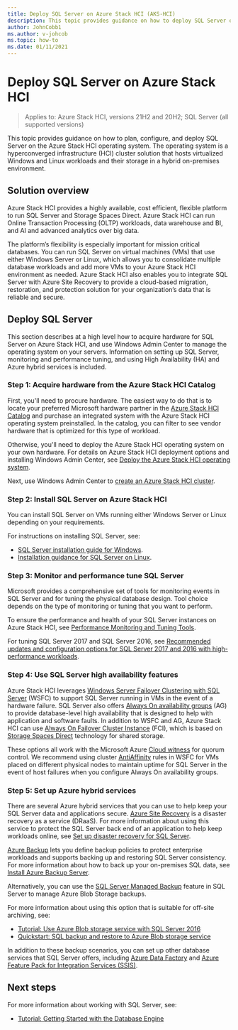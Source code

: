 ```yaml
---
title: Deploy SQL Server on Azure Stack HCI (AKS-HCI)
description: This topic provides guidance on how to deploy SQL Server on Azure Stack HCI.
author: JohnCobb1
ms.author: v-johcob
ms.topic: how-to
ms.date: 01/11/2021
---
```


# Deploy SQL Server on Azure Stack HCI

>Applies to: Azure Stack HCI, versions 21H2 and 20H2; SQL Server (all supported versions)

This topic provides guidance on how to plan, configure, and deploy SQL Server on the Azure Stack HCI operating system. The operating system is a hyperconverged infrastructure (HCI) cluster solution that hosts virtualized Windows and Linux workloads and their storage in a hybrid on-premises environment.

## Solution overview
Azure Stack HCI provides a highly available, cost efficient, flexible platform to run SQL Server and Storage Spaces Direct. Azure Stack HCI can run Online Transaction Processing (OLTP) workloads, data warehouse and BI, and AI and advanced analytics over big data.

The platform’s flexibility is especially important for mission critical databases. You can run SQL Server on virtual machines (VMs) that use either Windows Server or Linux, which allows you to consolidate multiple database workloads and add more VMs to your Azure Stack HCI environment as needed. Azure Stack HCI also enables you to integrate SQL Server with Azure Site Recovery to provide a cloud-based migration, restoration, and protection solution for your organization’s data that is reliable and secure.

## Deploy SQL Server
This section describes at a high level how to acquire hardware for SQL Server on Azure Stack HCI, and use Windows Admin Center to manage the operating system on your servers. Information on setting up SQL Server, monitoring and performance tuning, and using High Availability (HA) and Azure hybrid services is included.

### Step 1: Acquire hardware from the Azure Stack HCI Catalog
First, you'll need to procure hardware. The easiest way to do that is to locate your preferred Microsoft hardware partner in the [Azure Stack HCI Catalog](https://hcicatalog.azurewebsites.net) and purchase an integrated system with the Azure Stack HCI operating system preinstalled. In the catalog, you can filter to see vendor hardware that is optimized for this type of workload.

Otherwise, you'll need to deploy the Azure Stack HCI operating system on your own hardware. For details on Azure Stack HCI deployment options and installing Windows Admin Center, see [Deploy the Azure Stack HCI operating system](./operating-system.md).

Next, use Windows Admin Center to [create an Azure Stack HCI cluster](./create-cluster.md).

### Step 2: Install SQL Server on Azure Stack HCI
You can install SQL Server on VMs running either Windows Server or Linux depending on your requirements.

For instructions on installing SQL Server, see:
- [SQL Server installation guide for Windows](/sql/database-engine/install-windows/install-sql-server?preserve-view=true&view=sql-server-ver15).
- [Installation guidance for SQL Server on Linux](/sql/linux/sql-server-linux-setup?preserve-view=true&view=sql-server-ver15).

### Step 3: Monitor and performance tune SQL Server
Microsoft provides a comprehensive set of tools for monitoring events in SQL Server and for tuning the physical database design. Tool choice depends on the type of monitoring or tuning that you want to perform.

To ensure the performance and health of your SQL Server instances on Azure Stack HCI, see [Performance Monitoring and Tuning Tools](/sql/relational-databases/performance/performance-monitoring-and-tuning-tools?preserve-view=true&view=sql-server-ver15).

For tuning SQL Server 2017 and SQL Server 2016, see [Recommended updates and configuration options for SQL Server 2017 and 2016 with high-performance workloads](https://support.microsoft.com/help/4465518/recommended-updates-and-configurations-for-sql-server).

### Step 4: Use SQL Server high availability features
Azure Stack HCI leverages [Windows Server Failover Clustering with SQL Server](/sql/sql-server/failover-clusters/windows/windows-server-failover-clustering-wsfc-with-sql-server) (WSFC) to support SQL Server running in VMs in the event of a hardware failure. SQL Server also offers [Always On availability groups](/sql/database-engine/availability-groups/windows/always-on-availability-groups-sql-server) (AG) to provide database-level high availability that is designed to help with application and software faults. In addition to WSFC and AG, Azure Stack HCI can use [Always On Failover Cluster Instance](/sql/sql-server/failover-clusters/windows/always-on-failover-cluster-instances-sql-server) (FCI), which is based on [Storage Spaces Direct](/windows-server/storage/storage-spaces/storage-spaces-direct-overview) technology for shared storage.

These options all work with the Microsoft Azure [Cloud witness](/windows-server/failover-clustering/deploy-cloud-witness) for quorum control. We recommend using cluster [AntiAffinity](/windows-server/failover-clustering/cluster-affinity) rules in WSFC for VMs placed on different physical nodes to maintain uptime for SQL Server in the event of host failures when you configure Always On availability groups.

### Step 5: Set up Azure hybrid services
There are several Azure hybrid services that you can use to help keep your SQL Server data and applications secure. [Azure Site Recovery](https://azure.microsoft.com/services/site-recovery/) is a disaster recovery as a service (DRaaS). For more information about using this service to protect the SQL Server back end of an application to help keep workloads online, see [Set up disaster recovery for SQL Server](/azure/site-recovery/site-recovery-sql).

[Azure Backup](https://azure.microsoft.com/services/backup/) lets you define backup policies to protect enterprise workloads and supports backing up and restoring SQL Server consistency. For more information about how to back up your on-premises SQL data, see [Install Azure Backup Server](/azure/backup/backup-azure-microsoft-azure-backup).

Alternatively, you can use the [SQL Server Managed Backup](/sql/relational-databases/backup-restore/sql-server-managed-backup-to-microsoft-azure?preserve-view=true&view=sql-server-ver15) feature in SQL Server to manage Azure Blob Storage backups.

For more information about using this option that is suitable for off-site archiving, see: 

- [Tutorial: Use Azure Blob storage service with SQL Server 2016](/sql/relational-databases/tutorial-use-azure-blob-storage-service-with-sql-server-2016?preserve-view=true&view=sql-server-ver15)
- [Quickstart: SQL backup and restore to Azure Blob storage service](/sql/relational-databases/tutorial-sql-server-backup-and-restore-to-azure-blob-storage-service?preserve-view=true&tabs=SSMS&view=sql-server-ver15)

In addition to these backup scenarios, you can set up other database services that SQL Server offers, including [Azure Data Factory](/azure/machine-learning/team-data-science-process/move-sql-azure-adf) and [Azure Feature Pack for Integration Services (SSIS)](/sql/integration-services/azure-feature-pack-for-integration-services-ssis?preserve-view=true&view=sql-server-ver15).

## Next steps
For more information about working with SQL Server, see:
- [Tutorial: Getting Started with the Database Engine](/sql/relational-databases/tutorial-getting-started-with-the-database-engine?preserve-view=true&view=sql-server-ver15)